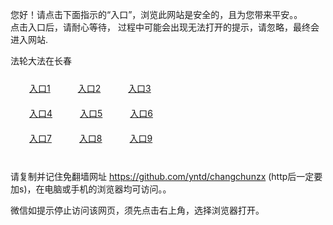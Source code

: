 您好！请点击下面指示的“入口”，浏览此网站是安全的，且为您带来平安。。 <br/>
点击入口后，请耐心等待， 过程中可能会出现无法打开的提示，请忽略，最终会进入网站. </br>

法轮大法在长春<br/>
<div style="padding:10px"><a style="margin:20px" target="_blank" href="https://d88rqq0z7a4zi.cloudfront.net/2Qpsp?bgxemy" id="ccLink1" rel="nofollow">入口1</a> <a target="_blank" style="margin:20px" href="https://d3twa0qrketpma.cloudfront.net/2Qpsp?ahkkzdz" id="ccLink2" rel="nofollow">入口2</a> <a style="margin:20px" target="_blank" href="https://d3qu0lshtvj8xx.cloudfront.net/2Qpsp?jflkmt" id="ccLink3" rel="nofollow">入口3</a></div>

<div style="padding:10px" ><a style="margin:20px" target="_blank" href="https://d88rqq0z7a4zi.cloudfront.net/2Qpsp?bgxemy" id="ccLink4" rel="nofollow">入口4</a> <a style="margin:20px" href="https://d3twa0qrketpma.cloudfront.net/2Qpsp?ahkkzdz" target="_blank" id="ccLink5" rel="nofollow">入口5</a> <a style="margin:20px" href="https://d3qu0lshtvj8xx.cloudfront.net/2Qpsp?jflkmt" target="_blank" id="ccLink6" rel="nofollow">入口6</a></div>

<div style="padding:10px"><a style="margin:20px" target="_blank" href="https://d88rqq0z7a4zi.cloudfront.net/2Qpsp?bgxemy" id="ccLink7" rel="nofollow">入口7</a> <a style="margin:20px" href="https://d3twa0qrketpma.cloudfront.net/2Qpsp?ahkkzdz" target="_blank" id="ccLink8" rel="nofollow">入口8</a> <a style="margin:20px" target="_blank" href="https://d3qu0lshtvj8xx.cloudfront.net/2Qpsp?jflkmt" id="ccLink9" rel="nofollow">入口9</a></div>

<br/>



请复制并记住免翻墙网址 https://github.com/yntd/changchunzx (http后一定要加s)，在电脑或手机的浏览器均可访问。。<br/>

微信如提示停止访问该网页，须先点击右上角，选择浏览器打开。
